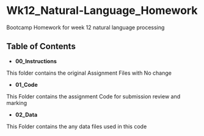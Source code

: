 # Wk12_Natural-Language_Homework
Bootcamp Homework for week 12 natural language processing

## Table of Contents

- **00_Instructions**

This folder contains the original Assignment Files with No change

- **01_Code**

This Folder contains the assignment Code for submission review and marking

- **02_Data**

This Folder contains the any data files used in this code